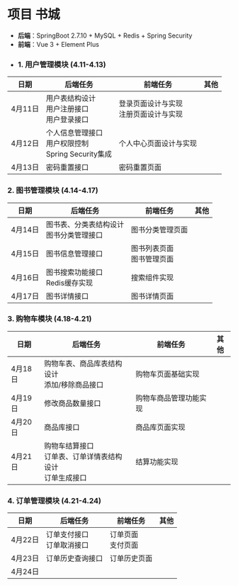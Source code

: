# 项目 书城
- **后端**：SpringBoot 2.7.10 + MySQL + Redis + Spring Security
- **前端**：Vue 3 + Element Plus
- ### 1. 用户管理模块 (4.11-4.13)

| 日期 | 后端任务 | 前端任务 | 其他 |
| --- | --- | --- | --- |
| 4月11日 | 用户表结构设计<br>用户注册接口<br>用户登录接口 | 登录页面设计与实现<br>注册页面设计与实现 |  |
| 4月12日 | 个人信息管理接口<br>用户权限控制<br>Spring Security集成 | 个人中心页面设计与实现 |  |
| 4月13日 | 密码重置接口 | 密码重置页面 |  |

### 2. 图书管理模块 (4.14-4.17)

| 日期 | 后端任务 | 前端任务 | 其他 |
| --- | --- | --- | --- |
| 4月14日 | 图书表、分类表结构设计<br>图书分类管理接口 | 图书分类管理页面 |  |
| 4月15日 | 图书信息管理接口 | 图书列表页面<br>图书管理页面 |  |
| 4月16日 | 图书搜索功能接口<br>Redis缓存实现 | 搜索组件实现 |  |
| 4月17日 | 图书详情接口 | 图书详情页面 |  |

### 3. 购物车模块 (4.18-4.21)

| 日期 | 后端任务 | 前端任务 | 其他 |
| --- | --- | --- | --- |
| 4月18日 | 购物车表、商品库表结构设计<br>添加/移除商品接口 | 购物车页面基础实现 |  |
| 4月19日 | 修改商品数量接口 | 购物车商品管理功能实现 |  |
| 4月20日 | 商品库接口 | 商品库页面实现 |  |
| 4月21日 | 购物车结算接口<br>订单表、订单详情表结构设计<br>订单生成接口 | 结算功能实现 |  |

### 4. 订单管理模块 (4.21-4.24)

| 日期 | 后端任务 | 前端任务 | 其他 |
| --- | --- | --- | --- |
| 4月22日 | 订单支付接口<br>订单取消接口 | 订单页面<br>支付页面 |  |
| 4月23日 | 订单历史查询接口 | 订单历史页面 |  |
| 4月24日 |  |  |  | 
